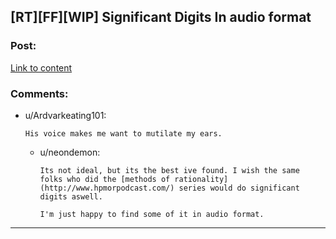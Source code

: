## [RT][FF][WIP] Significant Digits In audio format

### Post:

[Link to content](https://soundcloud.com/significant-digits-podcast)

### Comments:

- u/Ardvarkeating101:
  ```
  His voice makes me want to mutilate my ears.
  ```

  - u/neondemon:
    ```
    Its not ideal, but its the best ive found. I wish the same folks who did the [methods of rationality](http://www.hpmorpodcast.com/) series would do significant digits aswell.

    I'm just happy to find some of it in audio format.
    ```

---

